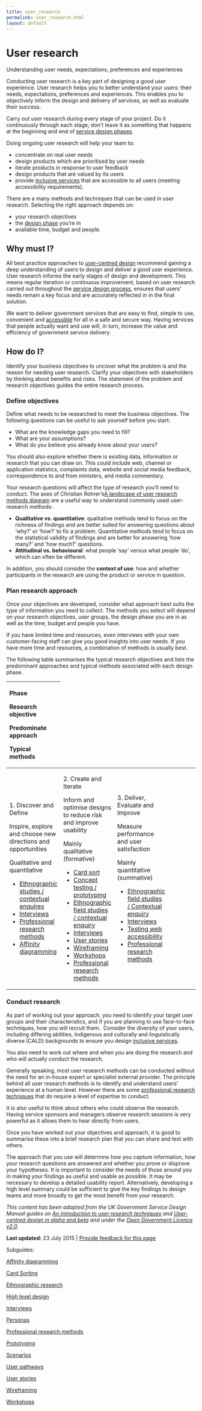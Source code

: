 ```yaml
---
title: user_research
permalink: user_research.html
layout: default
---
```

User research
=============

Understanding user needs, expectations, preferences and experiences

Conducting user research is a key part of designing a good user experience. User research helps you to better understand your users: their needs, expectations, preferences and experiences. This enables you to objectively inform the design and delivery of services, as well as evaluate their success.

Carry out user research during every stage of your project. Do it continuously through each stage; don’t leave it as something that happens at the beginning and end of [service design phases](../../node/foi_act_and_information_publication_scheme.md).

Doing ongoing user research will help your team to:

-   concentrate on real user needs
-   design products which are prioritised by user needs
-   iterate products in response to user feedback
-   design products that are valued by its users
-   provide [inclusive services](../../node/foi_act_and_information_publication_scheme.md) that are accessible to all users (meeting accessibility requirements).

There are a many methods and techniques that can be used in user research. Selecting the right approach depends on:

-   your research objectives
-   the [design phase](../../node/foi_act_and_information_publication_scheme.md#phases) you’re in
-   available time, budget and people.

Why must I?
-----------

All best practice approaches to [user-centred design](../../foi_act_and_information_publication_scheme.md) recommend gaining a deep understanding of users to design and deliver a good user experience. User research informs the early stages of design and development. This means regular iteration or continuous improvement, based on user research carried out throughout the [service design process](../../node/foi_act_and_information_publication_scheme.md), ensures that users’ needs remain a key focus and are accurately reflected in in the final solution.

We want to deliver government services that are easy to find, simple to use, convenient and [accessible](../../node/foi_act_and_information_publication_scheme.md) for all in a safe and secure way. Having services that people actually want and use will, in turn, increase the value and efficiency of government service delivery.

How do I?
---------

Identify your business objectives to uncover what the problem is and the reason for needing user research. Clarify your objectives with stakeholders by thinking about benefits and risks. The statement of the problem and research objectives guides the entire research process.

### Define objectives

Define what needs to be researched to meet the business objectives. The following questions can be useful to ask yourself before you start:

-   What are the knowledge gaps you need to fill?
-   What are your assumptions?
-   What do you believe you already know about your users?

You should also explore whether there is existing data, information or research that you can draw on. This could include web, channel or application statistics, complaints data, website and social media feedback, correspondence to and from ministers, and media commentary.

Your research questions will affect the type of research you’ll need to conduct. The axes of Christian Rohrer’s[A landscape of user research methods diagram](http://www.nngroup.com/articles/which-ux-research-methods/) are a useful way to understand commonly used user-research methods:

-   **Qualitative vs. quantitative**: qualitative methods tend to focus on the richness of findings and are better suited for answering questions about ‘why?’ or ‘how?’ to fix a problem. Quantitative methods tend to focus on the statistical validity of findings and are better for answering ‘how many?’ and ‘how much?’ questions.
-   **Attitudinal vs. behavioural**: what people ‘say’ versus what people ‘do’, which can often be different.

In addition, you should consider the **context of use**: how and whether participants in the research are using the product or service in question.

### Plan research approach

Once your objectives are developed, consider what approach best suits the type of information you need to collect. The methods you select will depend on your research objectives, user groups, the design phase you are in as well as the time, budget and people you have.

If you have limited time and resources, even interviews with your own customer-facing staff can give you good insights into user needs. If you have more time and resources, a combination of methods is usually best.

The following table summarises the typical research objectives and lists the predominant approaches and typical methods associated with each design phase.

<table>
<colgroup>
<col width="25%" />
<col width="25%" />
<col width="25%" />
<col width="25%" />
</colgroup>
<thead>
<tr class="header">
<th align="left"><p><strong>Phase</strong></p>
<p><strong>Research objective</strong></p>
<p><strong>Predominate approach</strong></p>
<p><strong>Typical methods</strong> </p></th>
</tr>
</thead>
<tbody>
<tr class="odd">
<td align="left"><p>1. Discover and Define</p>
<p>Inspire, explore and choose new directions and opportunities</p>
<p>Qualitative and quantitative</p>
<ul>
<li><a href="../../node/foi_act_and_information_publication_scheme.md">Ethnographic studies / contextual enquires</a></li>
<li><a href="../../node/foi_act_and_information_publication_scheme.md">Interviews</a></li>
<li><a href="../../node/foi_act_and_information_publication_scheme.md">Professional research methods</a></li>
<li><a href="../subguides/foi_act_and_information_publication_scheme.md">Affinity diagramming</a></li>
</ul></td>
<td align="left"><p>2. Create and Iterate</p>
<p>Inform and optimise designs to reduce risk and improve usability</p>
<p>Mainly qualitative (formative)</p>
<ul>
<li><a href="../../node/foi_act_and_information_publication_scheme.md">Card sort</a></li>
<li><a href="../../node/foi_act_and_information_publication_scheme.md">Concept testing / prototyping</a></li>
<li><a href="../../node/foi_act_and_information_publication_scheme.md">Ethnographic field studies / contextual enquiry</a></li>
<li><a href="../../node/foi_act_and_information_publication_scheme.md">Interviews</a></li>
<li><a href="../../node/foi_act_and_information_publication_scheme.md">User stories</a></li>
<li><a href="../../node/foi_act_and_information_publication_scheme.md">Wireframing</a></li>
<li><a href="../../node/foi_act_and_information_publication_scheme.md">Workshops</a></li>
<li><a href="../../node/foi_act_and_information_publication_scheme.md">Professional research methods</a></li>
</ul></td>
<td align="left"><p>3. Deliver, Evaluate and Improve</p>
<p>Measure performance and user satisfaction</p>
<p>Mainly quantitative (summative)</p>
<ul>
<li><a href="../../node/foi_act_and_information_publication_scheme.md">Ethnographic field studies / Contextual enquiry</a></li>
<li><a href="../../node/foi_act_and_information_publication_scheme.md">Interviews</a></li>
<li><a href="../../node/foi_act_and_information_publication_scheme.md">Testing web accessibility</a></li>
<li><a href="../../node/foi_act_and_information_publication_scheme.md">Professional research methods</a></li>
</ul></td>
</tr>
</tbody>
</table>

### Conduct research

As part of working out your approach, you need to identify your target user groups and their characteristics, and if you are planning to use face-to-face techniques, how you will recruit them.  Consider the diversity of your users, including differing abilities, Indigenous and culturally and linguistically diverse (CALD) backgrounds to ensure you design [inclusive services](../../node/foi_act_and_information_publication_scheme.md).

You also need to work out where and when you are doing the research and who will actually conduct the research.

Generally speaking, most user research methods can be conducted without the need for an in-house expert or specialist external provider. The principle behind all user research methods is to identify and understand users’ experience at a human level. However there are some [professional research techniques](../../node/foi_act_and_information_publication_scheme.md) that do require a level of expertise to conduct.

It is also useful to think about others who could observe the research. Having service sponsors and managers observe research sessions is very powerful as it allows them to hear directly from users.

Once you have worked out your objectives and approach, it is good to summarise these into a brief research plan that you can share and test with others.

The approach that you use will determine how you capture information, how your research questions are answered and whether you prove or disprove your hypotheses. It is important to consider the needs of those around you in making your findings as useful and usable as possible. It may be necessary to develop a detailed usability report. Alternatively, developing a high level summary could be sufficient to give the key findings to design teams and more broadly to get the most benefit from your research.

*This content has been adapted from the UK Government Service Design Manual guides on* [*An introduction to user research techniques*](https://www.gov.uk/service-manual/user-centred-design/user-research/foi_act_and_information_publication_scheme.md) *and* [*User-centred design in alpha and beta*](https://www.gov.uk/service-manual/user-centred-design/user-centred-design-alpha-beta.html) *and under the* [*Open Government Licence v2.0*](http://www.nationalarchives.gov.uk/doc/open-government-licence/version/2)*.*

**Last updated:** 23 July 2015 | [Provide feedback for this page](../../feedback%3Furl_from=Userresearch.html)

Subguides: 

[Affinity diagramming](../../node/foi_act_and_information_publication_scheme.md)

[Card Sorting](../../node/foi_act_and_information_publication_scheme.md)

[Ethnographic research](../../node/foi_act_and_information_publication_scheme.md)

[High level design](../../node/foi_act_and_information_publication_scheme.md)

[Interviews](../../node/foi_act_and_information_publication_scheme.md)

[Personas](../../node/foi_act_and_information_publication_scheme.md)

[Professional research methods](../../node/foi_act_and_information_publication_scheme.md)

[Prototyping](../../node/foi_act_and_information_publication_scheme.md)

[Scenarios](../../node/foi_act_and_information_publication_scheme.md)

[User pathways](../../node/foi_act_and_information_publication_scheme.md)

[User stories](../../node/foi_act_and_information_publication_scheme.md)

[Wireframing](../../node/foi_act_and_information_publication_scheme.md)

[Workshops](../../node/foi_act_and_information_publication_scheme.md)

